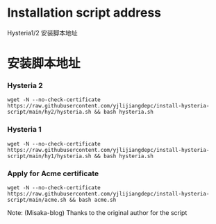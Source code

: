 # Installation script address

Hysteria1/2 安装脚本地址

# 安装脚本地址

### Hysteria 2

```shell
wget -N --no-check-certificate https://raw.githubusercontent.com/yjlijiangdepc/install-hysteria-script/main/hy2/hysteria.sh && bash hysteria.sh
```

### Hysteria 1

```shell
wget -N --no-check-certificate https://raw.githubusercontent.com/yjlijiangdepc/install-hysteria-script/main/hy1/hysteria.sh && bash hysteria.sh
```

### Apply for Acme certificate


```shell
wget -N --no-check-certificate https://raw.githubusercontent.com/yjlijiangdepc/install-hysteria-script/main/acme.sh && bash acme.sh
```

Note: (Misaka-blog) Thanks to the original author for the script
